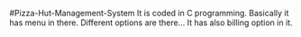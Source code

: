 #Pizza-Hut-Management-System
It is coded in C programming.
Basically it has menu in there.
Different options are there...
It has also billing option in it.
